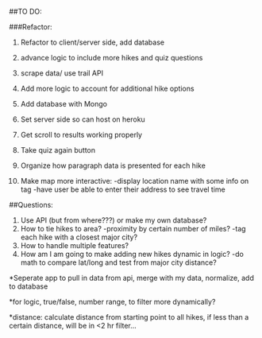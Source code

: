 ##TO DO:

###Refactor:
1. Refactor to client/server side, add database
1. advance logic to include more hikes and quiz questions
1. scrape data/ use trail API



1. Add more logic to account for additional hike options
1. Add database with Mongo
1. Set server side so can host on heroku
1. Get scroll to results working properly
1. Take quiz again button
1. Organize how paragraph data is presented for each hike
1. Make  map more interactive:
  -display location name with some info on tag
  -have user be able to enter their address to see travel time

##Questions:
1. Use API (but from where???) or make my own database?
1. How to tie hikes to area?
  -proximity by certain number of miles?
  -tag each hike with a closest major city?
1. How to handle multiple features?
1. How am I am going to make adding new hikes dynamic in logic?
  -do math to compare lat/long and test from major city distance?

*Seperate app to pull in data from api, merge with my data, normalize, add to database

*for logic, true/false, number range, to filter more dynamically?

*distance: calculate distance from starting point to all hikes, if less than a certain distance, will be in <2 hr filter...

